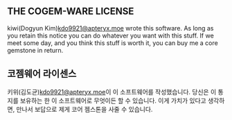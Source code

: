 ## THE COGEM-WARE LICENSE

kiwi(Dogyun Kim)<kdo9921@apteryx.moe> wrote this software. As long as you retain this notice you can do whatever you want with this stuff. If we meet some day, and you think this stuff is worth it, you can buy me a core gemstone in return.

## 코젬웨어 라이센스

키위(김도균)<kdo9921@apteryx.moe>이 이 소프트웨어를 작성했습니다. 당신은 이 통지를 보유하는 한 이 소프트웨어로 무엇이든 할 수 있습니다. 이게 가치가 있다고 생각하면, 만나서 보답으로 제게 코어 젬스톤을 사줄 수 있습니다.